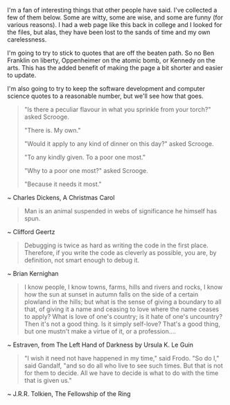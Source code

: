 I'm a fan of interesting things that other people have said. I've collected a
few of them below.  Some are witty, some are wise, and some are funny (for
various reasons). I had a web page like this back in college and I looked for
the files, but alas, they have been lost to the sands of time and my own
carelessness.

I'm going to try to stick to quotes that are off the beaten path. So no Ben
Franklin on liberty, Oppenheimer on the atomic bomb, or Kennedy on the arts.
This has the added benefit of making the page a bit shorter and easier to
update.

I'm also going to try to keep the software development and computer science
quotes to a reasonable number, but we'll see how that goes.

  > "Is there a peculiar flavour in what you sprinkle from your torch?"
    asked Scrooge.
  >
  > "There is. My own."
  >
  > "Would it apply to any kind of dinner on this day?" asked Scrooge.
  >
  > "To any kindly given. To a poor one most."
  >
  > "Why to a poor one most?" asked Scrooge.
  >
  > "Because it needs it most."

~ Charles Dickens, A Christmas Carol

  > Man is an animal suspended in webs of significance he himself has spun.

~ Clifford Geertz

  > Debugging is twice as hard as writing the code in the first place.
  > Therefore, if you write the code as cleverly as possible, you are, by
  > definition, not smart enough to debug it.

~ Brian Kernighan

  > I know people, I know towns, farms, hills and rivers and rocks, I know how
  > the sun at sunset in autumn falls on the side of a certain plowland in the
  > hills; but what is the sense of giving a boundary to all that, of giving it
  > a name and ceasing to love where the name ceases to apply?  What is love of
  > one's country; is it hate of one's uncountry? Then it's not a good thing. Is
  > it simply self-love? That's a good thing, but one mustn't make a virtue of
  > it, or a profession....

~ Estraven, from The Left Hand of Darkness by Ursula K. Le Guin

  > "I wish it need not have happened in my time," said Frodo. "So do I," said
  > Gandalf, "and so do all who live to see such times. But that is not for them
  > to decide. All we have to decide is what to do with the time that is given
  > us."

~ J.R.R. Tolkien, The Fellowship of the Ring

